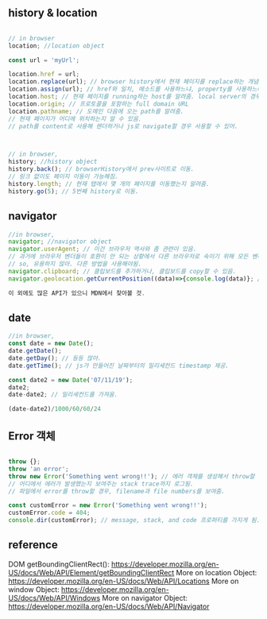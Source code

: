 ## history & location

```js

// in browser
location; //location object

const url = 'myUrl';

location.href = url;
location.replace(url); // browser history에서 현재 페이지를 replace하는 개념으로 기존 페이지로 뒤로가기가 불가능함. 
location.assign(url); // href와 일치, 메소드를 사용하느냐, property를 사용하느냐의 차이
location.host; // 현재 페이지를 running하는 host를 알려줌. local server의 경우, host가 없기 떄문에 host가 뜨지 않아.
location.origin; // 프로토콜을 포함하는 full domain URL
location.pathname; // 도메인 다음에 오는 path를 알려줌.
// 현재 페이지가 어디에 위치하는지 알 수 있음.
// path를 content로 사용해 렌더하거나 js로 navigate할 경우 사용할 수 있어.



// in browser,
history; //history object
history.back(); // browserHistory에서 prev사이트로 이동.
// 링크 없이도 페이지 이동이 가능해짐.
history.length; // 현재 탭에서 몇 개의 페이지를 이동했는지 알려줌.
history.go(5); // 5번째 history로 이동.
```


## navigator

```js
//in browser,
navigator; //navigator object
navigator.userAgent; // 이건 브라우저 역사와 좀 관련이 있음.
// 과거에 브라우저 벤더들이 호환이 안 되는 상황에서 다른 브라우저로 속이기 위해 모든 벤더를 때려박음
// so, 유용하지 않아. 다른 방법을 사용해야됨.
navigator.clipboard; // 클립보드를 추가하거나, 클립보드를 copy할 수 있음.
navigator.geolocation.getCurrentPosition((data)=>{console.log(data)}; // user에게 alert로 위치 동의를 구하고, position 데이터를 가져올 수 있음.

이 외에도 많은 API가 있으니 MDN에서 찾아볼 것.

```

## date
```js
//in browser,
const date = new Date();
date.getDate();
date.getDay(); // 등등 많아.
date.getTime(); // js가 만들어진 날짜부터의 밀리세컨드 timestamp 제공.

const date2 = new Date('07/11/19');
date2;
date-date2; // 밀리세컨드를 가져옴.

(date-date2)/1000/60/60/24

```

## Error 객체 

```js

throw {};
throw 'an error';
throw new Error('Something went wrong!!'); // 에러 객체를 생성해서 throw할 경우,
// 어디에서 에러가 발생했는지 보여주는 stack trace까지 로그됨.
// 파일에서 error를 throw할 경우, filename과 file numbers를 보여줌. 

const customError = new Error('Something went wrong!!');
customError.code = 404;
console.dir(customError); // message, stack, and code 프로퍼티를 가지게 됨.

```

## reference
DOM getBoundingClientRect(): https://developer.mozilla.org/en-US/docs/Web/API/Element/getBoundingClientRect
More on location Object: https://developer.mozilla.org/en-US/docs/Web/API/Locations
More on window Object: https://developer.mozilla.org/en-US/docs/Web/API/Windows
More on navigator Object: https://developer.mozilla.org/en-US/docs/Web/API/Navigator